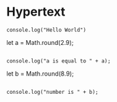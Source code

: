 # Hypertext

```
console.log("Hello World")
```
let a = Math.round(2.9);
```

console.log("a is equal to " + a);
```

let b = Math.round(8.9);
```

console.log("number is " + b);
```

```
